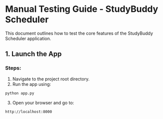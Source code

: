 # Manual Testing Guide - StudyBuddy Scheduler

This document outlines how to test the core features of the StudyBuddy Scheduler application.

## 1. Launch the App

### Steps:
1. Navigate to the project root directory.
2. Run the app using:
```bash
python app.py
```
3. Open your browser and go to:
```bash
http://localhost:8000
```